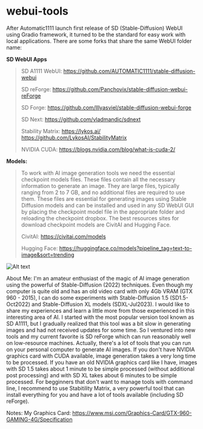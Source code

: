 # webui-tools
After Automatic1111 launch first release of SD (Stable-Diffusion) WebUI using Gradio framework, it turned to be the standard for easy work with local applications.
There are some forks that share the same WebUI folder name:

**SD WebUI Apps**
> 
> SD A1111 WebUI:
> https://github.com/AUTOMATIC1111/stable-diffusion-webui
> 
> SD reForge:
> https://github.com/Panchovix/stable-diffusion-webui-reForge
> 
> SD Forge:
> https://github.com/lllyasviel/stable-diffusion-webui-forge
> 
> SD Next:
> https://github.com/vladmandic/sdnext
> 
> Stability Matrix:
> https://lykos.ai/
> https://github.com/LykosAI/StabilityMatrix
> 
> NVIDIA CUDA:
> https://blogs.nvidia.com/blog/what-is-cuda-2/
> 



**Models:**
> To work with AI image generation tools we need the essential checkpoint models files. These files contain all the necessary information to generate an image. They are large files, typically ranging from 2 to 7 GB, and no additional files are required to use them. These files are essential for generating images using Stable Diffusion models and can be installed and used in any SD WebUI GUI by placing the checkpoint model file in the appropriate folder and reloading the checkpoint dropbox. The best resources sites for download checkpoint models are CivitAI and Hugging Face.
>
> CivitAI:
> https://civitai.com/models
> 
> Hugging Face:
> https://huggingface.co/models?pipeline_tag=text-to-image&sort=trending
> 
![Alt text](images/matrix1.png)


About Me:
I'm an amateur enthusiast of the magic of AI image generation using the powerful of Stable-Diffusion (2022) techniques. Even though my computer is quite old and has an old video card with only 4Gb VRAM (GTX 960 - 2015), I can do some experiments with Stable-Diffusion 1.5 (SD1.5-Oct2022) and Stable-Diffusion XL models (SDXL-Jul2023). I would like to share my experiences and learn a little more from those experienced in this interesting area of ​​AI.
I started with the most popular version tool known as SD A1111, but I gradually realized that this tool was a bit slow in generating images and had not received updates for some time. So I ventured into new tools and my current favorite is SD reForge which can run reasonably well on low-resource machines. Actually, there's a lot of tools that you can run on your personal computer to generate AI images. If you don't have NVIDIA graphics card with CUDA available, image generation takes a very long time to be processed. If you have an old NVIDIA graphics card like I have, images with SD 1.5 takes about 1 minute to be simple processed (without additional post processing) and with SD XL takes about 6 minutes to be simple processed. For begginners that don't want to manage tools with command line, I recommend to use Stabitility Matrix, a very powerful tool that can install everything for you and have a lot of tools available (including SD reForge).

Notes:
My Graphics Card:
https://www.msi.com/Graphics-Card/GTX-960-GAMING-4G/Specification

